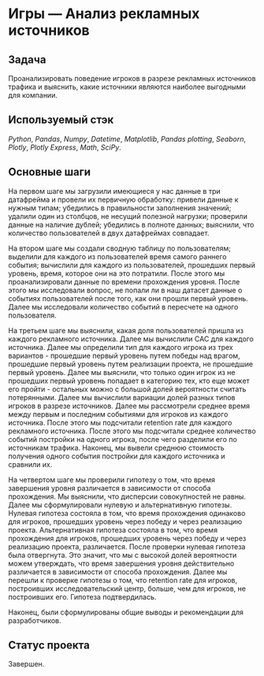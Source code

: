 # Игры — Анализ рекламных источников


## Задача

Проанализировать поведение игроков в разрезе рекламных источников трафика и выяснить, какие источники являются наиболее выгодными для компании.

## Используемый стэк
*Python*, *Pandas*, *Numpy*, *Datetime*, *Matplotlib*, *Pandas plotting*, *Seaborn*, *Plotly*, *Plotly Express*, *Math*, *SciPy*.


## Основные шаги

<p>На первом шаге мы загрузили имеющиеся у нас данные в три датафрейма и провели их первичную обработку: привели данные к нужным типам; убедились в правильности заполнения значений; удалили один из столбцов, не несущий полезной нагрузки; проверили данные на наличие дублей; убедились в полноте данных; выяснили, что количество пользователей в двух датафреймах совпадает.

<p>На втором шаге мы создали сводную таблицу по пользователям; выделили для каждого из пользователей время самого раннего события; вычислили для каждого из пользователей, прошедших первый уровень, время, которое они на это потратили. После этого мы проанализировали данные по времени прохождения уровня. После этого мы исследовали вопрос, не попали ли в наш датасет данные о событиях пользователей после того, как они прошли первый уровень. Далее мы исследовали количество событий в пересчете на одного пользователя. 

<p>На третьем шаге мы выяснили, какая доля пользователей пришла из каждого рекламного источника. Далее мы вычислили CAC для каждого источника. Далее мы определили тип для каждого игрока из трех вариантов - прошедшие первый уровень путем победы над врагом, прошедшие первый уровень путем реализации проекта, не прошедшие первый уровень. Далее мы выяснили, что только один игрок из не прошедших первый уровень попадает в категорию тех, кто еще может его пройти - остальных можно с большой долей вероятности считать потерянными. Далее мы вычислили вариации долей разных типов игроков в разрезе источников. Далее мы рассмотрели среднее время между первым и последним событиями для игроков из каждого источника. После этого мы подсчитали retention rate для каждого рекламного источника. После этого мы подсчитали среднее количество событий постройки на одного игрока, после чего разделили его по источникам трафика. Наконец, мы вывели среднюю стоимость получения одного события постройки для каждого источника и сравнили их.

<p>На четвертом шаге мы проверили гипотезу о том, что время завершения уровня различается в зависимости от способа прохождения. Мы выяснили, что дисперсии совокупностей не равны. Далее мы сформулировали нулевую и альтернативную гипотезы. Нулевая гипотеза состояла в том, что время прохождения одинаково для игроков, прошедших уровень через победу и через реализацию проекта. Альтернативная гипотеза состояла в том, что время прохождения для игроков, прошедших уровень через победу и через реализацию проекта, различается. После проверки нулевая гипотеза была отвергнута. Это значит, что мы с высокой долей вероятности можем утверждать, что время завершения уровня действительно различается в зависимости от способа прохождения. Далее мы перешли к проверке гипотезы о том, что retention rate для игроков, построивших исследовательский центр, больше, чем для игроков, не построивших его. Гипотеза подтвердилась.

<p>Наконец, были сформулированы общие выводы и рекомендации для разработчиков.
	
## Статус проекта

Завершен.


